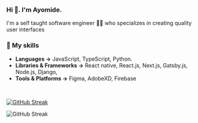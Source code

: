 ### Hi 👋. I'm Ayomide.

I'm a self taught software engineer 👩‍💻 who specializes in creating quality user interfaces

### 🚀 My skills

- **Languages →** JavaScript, TypeScript, Python.
- **Libraries & Frameworks →** React native, React.js, Next.js, Gatsby.js, Node.js, Django, 
- **Tools & Platforms →** Figma, AdobeXD, Firebase

<br/>

[![GitHub Streak](https://streak-stats.demolab.com?user=ayomidedaniel1&theme=dark)](https://git.io/streak-stats)

![GitHub Streak](https://github-readme-stats.vercel.app/api/top-langs/?username=ayomidedaniel1&layout=compact&theme=dark)

